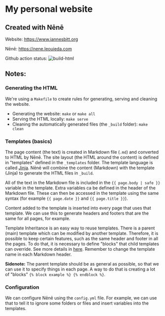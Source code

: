 # My personal website

## Created with Nēnē

Website: https://www.iannesbitt.org

Nēnē: https://nene.leouieda.com

Github action status: ![build-html](https://github.com/iannesbitt/website/workflows/build-html/badge.svg)

## Notes:

### Generating the HTML

We're using a `Makefile` to create rules for generating, serving and cleaning the website.

* Generating the website: `make` or `make all`
* Serving the HTML locally: `make serve`
* Cleaning the automatically generated files (the `_build` folder): `make clean`

### Templates (basics)

The page content (the text) is created in Markdown file (`.md`) and converted
to HTML by Nēnē. The site layout (the HTML around the content) is defined in
"templates" defined in the `_templates` folder. The template language is called
[Jinja](https://jinja2docs.readthedocs.io/). Nēnē will combine the content
(Markdown) with the template (Jinja) to generate the HTML files in `_build`.

All of the text in the Markdown file is included in the `{{ page.body | safe }}`
variable in the template. Extra variables ca be defined in the header of the
Markdown file. These can then be accessed in the template using the same syntax
(for example `{{ page.date }}` and `{{ page.title }}`).

Content added to the template is inserted into every page that uses that
template. We can use this to generate headers and footers that are the same for
all pages, for example.

Template Inheritance is an easy way to reuse templates. There is a parent
(main) template which can be modified by another template. Therefore, it is
possible to keep certain features, such as the same header and footer in all
the pages. To do that, it is necessary to define "blocks" that child templates
can override. See more details in
[here](https://jinja2docs.readthedocs.io/en/stable/templates.html#template-inheritance).
Remember to change the template name in each Markdown header.

**Sidenote:** The parent template should be as general as possible, so that we
can use it to specify things in each page. A way to do that is creating a lot
of "blocks" `{% block example %} {% endblock %}`.

### Configuration

We can configure Nēnē using the `config.yml` file. For example, we can use
that to tell it to ignore some folders or files and insert variables into the
templates.
